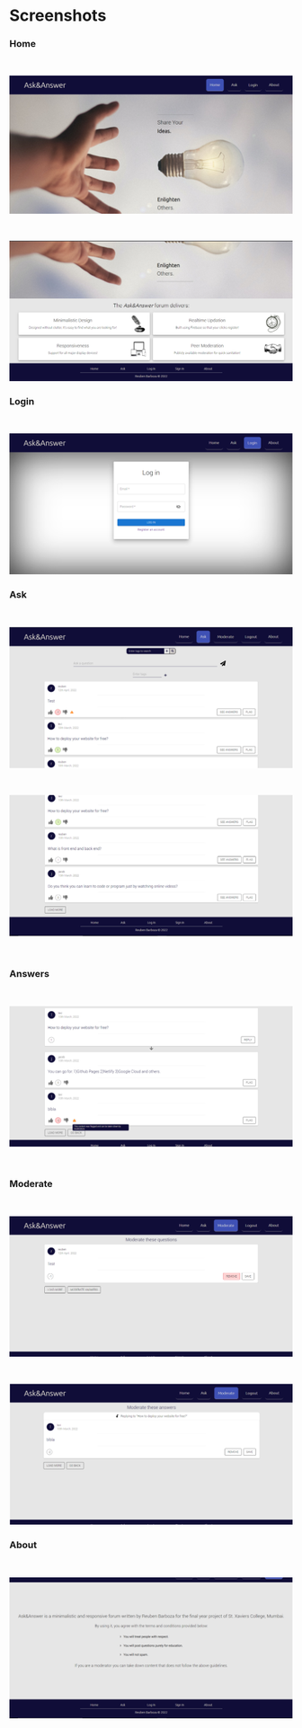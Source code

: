 # Screenshots

### Home

<br>

![home-nav-jumbotron](./screenshots/home-nav-jumbotron.png)

<br>

![home-main-footer](./screenshots/home-main-footer.png)

### Login

<br>

![login](./screenshots/login.png)

### Ask

<br>

![ask-top-half](./screenshots/ask-top-half.png)

<br>

![ask-bottom-half](./screenshots/ask-bottom-half.png)

<br>

### Answers

<br>

![answers](./screenshots/answers.png)

<br>

### Moderate

<br>

![moderate-questions](./screenshots/moderate-questions.png)

<br>

![moderate-answers](./screenshots/moderate-answers.png)

### About

<br>

![about](./screenshots/about.png)
